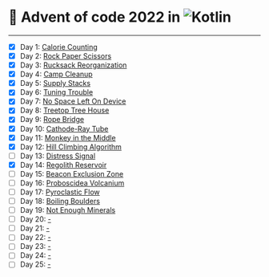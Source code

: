 # 🎄 Advent of code 2022 in ![Kotlin](https://img.shields.io/badge/-Kotlin-%237F52FF?style=flat&logo=kotlin&logoColor=fff)

---

  - [x] Day 1: [Calorie Counting](https://adventofcode.com/2022/day/1)
  - [x] Day 2: [Rock Paper Scissors](https://adventofcode.com/2022/day/2)
  - [x] Day 3: [Rucksack Reorganization](https://adventofcode.com/2022/day/3)
  - [x] Day 4: [Camp Cleanup](https://adventofcode.com/2022/day/4)
  - [x] Day 5: [Supply Stacks](https://adventofcode.com/2022/day/5)
  - [x] Day 6: [Tuning Trouble](https://adventofcode.com/2022/day/6)
  - [x] Day 7: [No Space Left On Device](https://adventofcode.com/2022/day/7)
  - [x] Day 8: [Treetop Tree House](https://adventofcode.com/2022/day/8)
  - [x] Day 9: [Rope Bridge](https://adventofcode.com/2022/day/9)
  - [x] Day 10: [Cathode-Ray Tube](https://adventofcode.com/2022/day/10)
  - [x] Day 11: [Monkey in the Middle](https://adventofcode.com/2022/day/11)
  - [x] Day 12: [Hill Climbing Algorithm](https://adventofcode.com/2022/day/12)
  - [ ] Day 13: [Distress Signal](https://adventofcode.com/2022/day/13)
  - [x] Day 14: [Regolith Reservoir](https://adventofcode.com/2022/day/14)
  - [ ] Day 15: [Beacon Exclusion Zone](https://adventofcode.com/2022/day/15)
  - [ ] Day 16: [Proboscidea Volcanium](https://adventofcode.com/2022/day/16)
  - [ ] Day 17: [Pyroclastic Flow](https://adventofcode.com/2022/day/17)
  - [ ] Day 18: [Boiling Boulders](https://adventofcode.com/2022/day/18)
  - [ ] Day 19: [Not Enough Minerals](https://adventofcode.com/2022/day/19)
  - [ ] Day 20: [-](https://adventofcode.com/2022/day/20)
  - [ ] Day 21: [-](https://adventofcode.com/2022/day/21)
  - [ ] Day 22: [-](https://adventofcode.com/2022/day/22)
  - [ ] Day 23: [-](https://adventofcode.com/2022/day/23)
  - [ ] Day 24: [-](https://adventofcode.com/2022/day/24)
  - [ ] Day 25: [-](https://adventofcode.com/2022/day/25)